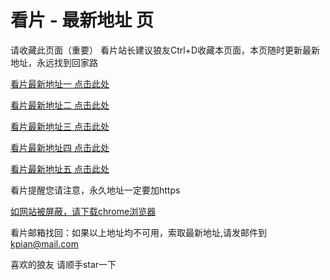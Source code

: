 # 看片 - 最新地址 页

请收藏此页面（重要）
看片站长建议狼友Ctrl+D收藏本页面，本页随时更新最新地址，永远找到回家路

[看片最新地址一 点击此处](https://8xxc.buzz/) 

[看片最新地址二 点击此处](https://8xxb.buzz/) 

[看片最新地址三 点击此处](https://8xxf.buzz/) 

[看片最新地址四 点击此处](https://8xxe.buzz/) 

[看片最新地址五 点击此处](https://8xxa.buzz/) 

看片提醒您请注意，永久地址一定要加https

[如网站被屏蔽，请下载chrome浏览器](https://8xe23.com/chrome_93.0.4577.82.apk) 

看片邮箱找回：如果以上地址均不可用，索取最新地址,请发邮件到 kpian@mail.com

喜欢的狼友 请顺手star一下
